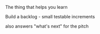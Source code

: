 The thing that helps you learn 

Build a backlog - small testable increments

also answers "what's next" for the pitch